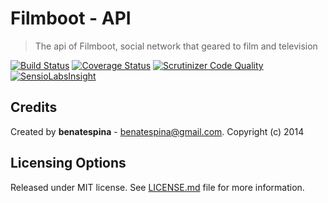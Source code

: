 Filmboot - API
========================
> The api of Filmboot, social network that geared to film and television

[![Build Status](https://travis-ci.org/Filmboot/filmboot.api.svg?branch=master)](https://travis-ci.org/Filmboot/filmboot.api) [![Coverage Status](https://img.shields.io/coveralls/Filmboot/filmboot.api.svg)](https://coveralls.io/r/Filmboot/filmboot.api) [![Scrutinizer Code Quality](https://scrutinizer-ci.com/g/Filmboot/filmboot.api/badges/quality-score.png?b=master)](https://scrutinizer-ci.com/g/Filmboot/filmboot.api/?branch=master) [![SensioLabsInsight](https://insight.sensiolabs.com/projects/37c28e11-6763-404f-98e9-a4abec3ce058/big.png)](https://insight.sensiolabs.com/projects/37c28e11-6763-404f-98e9-a4abec3ce058)

## Credits
Created by **benatespina** - [benatespina@gmail.com](mailto:benatespina@gmail.com).
Copyright (c) 2014

## Licensing Options
Released under MIT license. See [LICENSE.md](https://github.com/Filmboot/filmboot.api/blob/master/LICENSE.md) file for more information.
